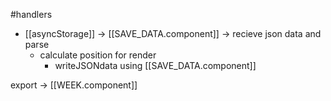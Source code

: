 #handlers

- [[asyncStorage]] -> [[SAVE_DATA.component]] -> recieve json data and parse
	- calculate position for render
		- writeJSONdata using [[SAVE_DATA.component]]

export -> [[WEEK.component]]